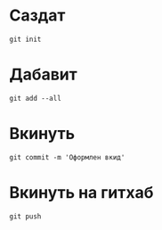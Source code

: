# Саздат

`git init`

# Дабавит

`git add --all`

# Вкинуть

`git commit -m 'Оформлен вкид'`

# Вкинуть на гитхаб

`git push`
